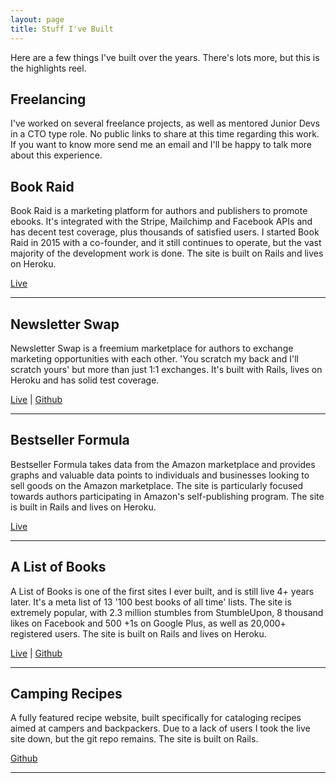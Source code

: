 ```yaml
---
layout: page
title: Stuff I've Built
---
```


<p class="message">
  Here are a few things I've built over the years. There's lots more, but this is the highlights reel.
</p>

## Freelancing
I've worked on several freelance projects, as well as mentored Junior Devs in a CTO type role. No public links to share at this time regarding this work. If you want to know more send me an email and I'll be happy to talk more about this experience.

## Book Raid

Book Raid is a marketing platform for authors and publishers to promote ebooks. It's integrated with the Stripe, Mailchimp and Facebook APIs and has decent test coverage, plus thousands of satisfied users. I started Book Raid in 2015 with a co-founder, and it still continues to operate, but the vast majority of the development work is done. The site is built on Rails and lives on Heroku.

<a href="https://bookraid.com" target="_blank">Live</a>
<hr>


## Newsletter Swap

Newsletter Swap is a freemium marketplace for authors to exchange marketing opportunities with each other. 'You scratch my back and I'll scratch yours' but more than just 1:1 exchanges. It's built with Rails, lives on Heroku and has solid test coverage.

<a href="https://www.newsletterswap.com" target="_blank">Live</a> | <a href="https://github.com/TheStu/swap" target="_blank">Github</a>
<hr>


## Bestseller Formula

Bestseller Formula takes data from the Amazon marketplace and provides graphs and valuable data points to individuals and businesses looking to sell goods on the Amazon marketplace. The site is particularly focused towards authors participating in Amazon's self-publishing program. The site is built in Rails and lives on Heroku.

<a href="https://bestsellerformula.com" target="_blank">Live</a>
<hr>


## A List of Books

A List of Books is one of the first sites I ever built, and is still live 4+ years later. It's a meta list of 13 '100 best books of all time' lists. The site is extremely popular, with 2.3 million stumbles from StumbleUpon, 8 thousand likes on Facebook and 500 +1s on Google Plus, as well as 20,000+ registered users. The site is built on Rails and lives on Heroku.

<a href="http://www.alistofbooks.com" target="_blank">Live</a> | <a href="https://github.com/TheStu/book" target="_blank">Github</a>
<hr>

## Camping Recipes

A fully featured recipe website, built specifically for cataloging recipes aimed at campers and backpackers. Due to a lack of users I took the live site down, but the git repo remains. The site is built on Rails.

<a href="https://github.com/TheStu/recipes" target="_blank">Github</a>
<hr>